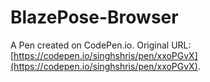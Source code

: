 # BlazePose-Browser

A Pen created on CodePen.io. Original URL: [https://codepen.io/singhshris/pen/xxoPGvX](https://codepen.io/singhshris/pen/xxoPGvX).

